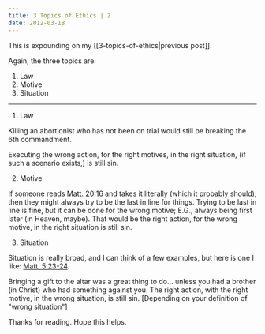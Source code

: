 ```yaml
---
title: 3 Topics of Ethics | 2
date: 2012-03-18
---
```


This is expounding on my [[3-topics-of-ethics|previous post]].

Again, the three topics are:

1. Law
2. Motive
3. Situation

-----

1. Law

Killing an abortionist who has not been on trial would still be breaking the 6th commandment.

Executing the wrong action, for the right motives, in the right situation, (if such a scenario exists,) is still sin.

2. Motive

If someone reads [Matt. 20:16](http://goo.gl/iakhH) and takes it literally (which it probably should), then they might always try to be the last in line for things. Trying to be last in line is fine, but it can be done for the wrong motive; E.G., always being first later (in Heaven, maybe). That would be the right action, for the wrong motive, in the right situation is still sin.

3. Situation

Situation is really broad, and I can think of a few examples, but here is one I like: [Matt. 5:23-24](http://goo.gl/DGCo7).

Bringing a gift to the altar was a great thing to do... unless you had a brother (in Christ) who had something against you. The right action, with the right motive, in the wrong situation, is still sin. [Depending on your definition of "wrong situation"]

Thanks for reading. Hope this helps.
